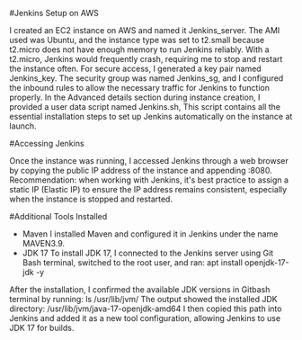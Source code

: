 #Jenkins Setup on AWS

I created an EC2 instance on AWS and named it Jenkins_server.
The AMI used was Ubuntu, and the instance type was set to t2.small because t2.micro does not have enough memory to run Jenkins reliably. With a t2.micro, Jenkins would frequently crash, requiring me to stop and restart the instance often.
For secure access, I generated a key pair named Jenkins_key.
The security group was named Jenkins_sg, and I configured the inbound rules to allow the necessary traffic for Jenkins to function properly.
In the Advanced details section during instance creation, I provided a user data script named Jenkins.sh, 
This script contains all the essential installation steps to set up Jenkins automatically on the instance at launch.

#Accessing Jenkins

Once the instance was running, I accessed Jenkins through a web browser by copying the public IP address of the instance and appending :8080.
Recommendation: when working with Jenkins, it's best practice to assign a static IP (Elastic IP) to ensure the IP address remains consistent, especially when the instance is stopped and restarted.

#Additional Tools Installed
- Maven
I installed Maven and configured it in Jenkins under the name MAVEN3.9.
- JDK 17
To install JDK 17, I connected to the Jenkins server using Git Bash terminal, switched to the root user, and ran:
apt install openjdk-17-jdk -y

After the installation, I confirmed the available JDK versions in Gitbash terminal by running: ls /usr/lib/jvm/
The output showed the installed JDK directory: /usr/lib/jvm/java-17-openjdk-amd64
I then copied this path into Jenkins and added it as a new tool configuration, allowing Jenkins to use JDK 17 for builds.
